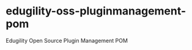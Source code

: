 edugility-oss-pluginmanagement-pom
==================================

Edugility Open Source Plugin Management POM
